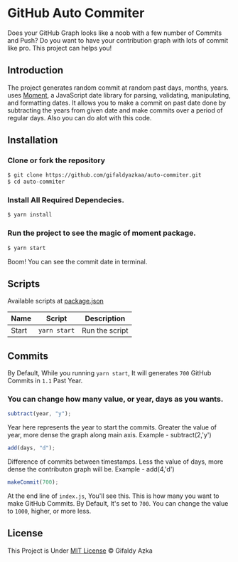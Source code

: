 # GitHub Auto Commiter

Does your GitHub Graph looks like a noob with a few number of Commits and Push? Do you want to have your contribution graph with lots of commit like pro. This project can helps you!

## Introduction

The project generates random commit at random past days, months, years. uses [Moment](https://www.npmjs.com/package/moment), a JavaScript date library for parsing, validating, manipulating, and formatting dates. It allows you to make a commit on past date done by subtracting the years from given date and make commits over a period of regular days. Also you can do alot with this code.

## Installation

### Clone or fork the repository

```sh
$ git clone https://github.com/gifaldyazkaa/auto-commiter.git
$ cd auto-commiter
```

### Install All Required Dependecies.

```sh
$ yarn install
```

### Run the project to see the magic of moment package.

```sh
$ yarn start
```

Boom! You can see the commit date in terminal.

## Scripts

Available scripts at [package.json](package.json)

| Name  | Script       | Description    |
| ----- | ------------ | -------------- |
| Start | `yarn start` | Run the script |

## Commits

By Default, While you running `yarn start`, It will generates `700` GitHub Commits in `1.1` Past Year.

### You can change how many value, or year, days as you wants.

```js
subtract(year, "y");
```

Year here represents the year to start the commits. Greater the value of year, more dense the graph along main axis. Example - subtract(2,'y')

```js
add(days, "d");
```

Difference of commits between timestamps. Less the value of days, more dense the contributon graph will be. Example - add(4,'d')

```js
makeCommit(700);
```

At the end line of `index.js`, You'll see this. This is how many you want to make GitHub Commits. By Default, It's set to `700`. You can change the value to `1000`, higher, or more less.

## License

This Project is Under [MIT License](https://github.com/gifaldyazkaa/auto-commiter/blob/master/LICENSE) &copy; Gifaldy Azka
